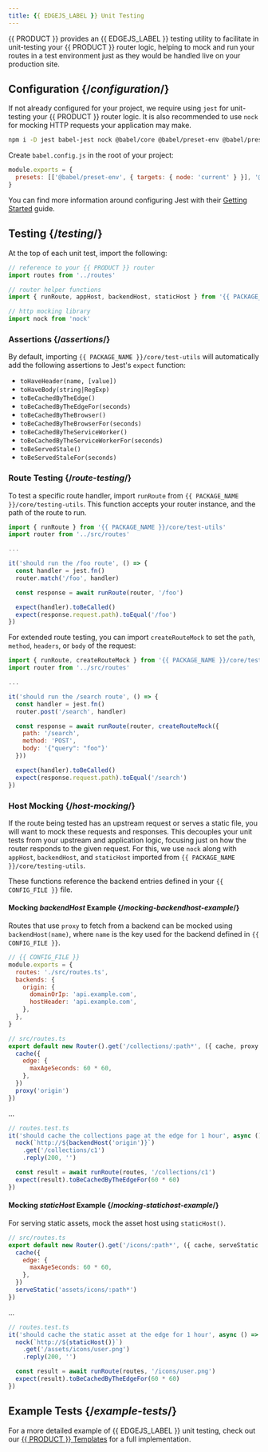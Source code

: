 ```yaml
---
title: {{ EDGEJS_LABEL }} Unit Testing
---
```


{{ PRODUCT }} provides an {{ EDGEJS_LABEL }} testing utility to facilitate in unit-testing your {{ PRODUCT }} router logic, helping to mock and run your routes in a test environment just as they would be handled live on your production site.

## Configuration {/*configuration*/}

If not already configured for your project, we require using `jest` for unit-testing your {{ PRODUCT }} router logic. It is also recommended to use `nock` for mocking HTTP requests your application may make.

```bash
npm i -D jest babel-jest nock @babel/core @babel/preset-env @babel/preset-typescript
```

Create `babel.config.js` in the root of your project:

```js
module.exports = {
  presets: [['@babel/preset-env', { targets: { node: 'current' } }], '@babel/preset-typescript'],
}
```

You can find more information around configuring Jest with their [Getting Started](https://jestjs.io/docs/getting-started) guide.

## Testing {/*testing*/}

At the top of each unit test, import the following:

```js
// reference to your {{ PRODUCT }} router
import routes from '../routes'

// router helper functions
import { runRoute, appHost, backendHost, staticHost } from '{{ PACKAGE_NAME }}/core/test-utils'

// http mocking library
import nock from 'nock'
```

### Assertions {/*assertions*/}

By default, importing `{{ PACKAGE_NAME }}/core/test-utils` will automatically add the following assertions to Jest's `expect` function:

- `toHaveHeader(name, [value])`
- `toHaveBody(string|RegExp)`
- `toBeCachedByTheEdge()`
- `toBeCachedByTheEdgeFor(seconds)`
- `toBeCachedByTheBrowser()`
- `toBeCachedByTheBrowserFor(seconds)`
- `toBeCachedByTheServiceWorker()`
- `toBeCachedByTheServiceWorkerFor(seconds)`
- `toBeServedStale()`
- `toBeServedStaleFor(seconds)`

### Route Testing {/*route-testing*/}

To test a specific route handler, import `runRoute` from `{{ PACKAGE_NAME }}/core/testing-utils`. This function accepts your router instance, and the path of the route to run.

```js
import { runRoute } from '{{ PACKAGE_NAME }}/core/test-utils'
import router from '../src/routes'

...

it('should run the /foo route', () => {
  const handler = jest.fn()
  router.match('/foo', handler)

  const response = await runRoute(router, '/foo')

  expect(handler).toBeCalled()
  expect(response.request.path).toEqual('/foo')
})
```

For extended route testing, you can import `createRouteMock` to set the `path`, `method`, `headers`, or `body` of the request:

```js
import { runRoute, createRouteMock } from '{{ PACKAGE_NAME }}/core/test-utils'
import router from '../src/routes'

...

it('should run the /search route', () => {
  const handler = jest.fn()
  router.post('/search', handler)

  const response = await runRoute(router, createRouteMock({
    path: '/search',
    method: 'POST',
    body: '{"query": "foo"}'
  }))

  expect(handler).toBeCalled()
  expect(response.request.path).toEqual('/search')
})
```

### Host Mocking {/*host-mocking*/}

If the route being tested has an upstream request or serves a static file, you will want to mock these requests and responses. This decouples your unit tests from your upstream and application logic, focusing just on how the router responds to the given request. For this, we use `nock` along with `appHost`, `backendHost`, and `staticHost` imported from `{{ PACKAGE_NAME }}/core/testing-utils`.

These functions reference the backend entries defined in your `{{ CONFIG_FILE }}` file.

#### Mocking _backendHost_ Example {/*mocking-backendhost-example*/}

Routes that use `proxy` to fetch from a backend can be mocked using `backendHost(name)`, where `name` is the key used for the backend defined in `{{ CONFIG_FILE }}`.

```js
// {{ CONFIG_FILE }}
module.exports = {
  routes: './src/routes.ts',
  backends: {
    origin: {
      domainOrIp: 'api.example.com',
      hostHeader: 'api.example.com',
    },
  },
}

// src/routes.ts
export default new Router().get('/collections/:path*', ({ cache, proxy }) => {
  cache({
    edge: {
      maxAgeSeconds: 60 * 60,
    },
  })
  proxy('origin')
})
```

...

```js
// routes.test.ts
it('should cache the collections page at the edge for 1 hour', async () => {
  nock(`http://${backendHost('origin')}`)
    .get('/collections/c1')
    .reply(200, '')

  const result = await runRoute(routes, '/collections/c1')
  expect(result).toBeCachedByTheEdgeFor(60 * 60)
})
```

#### Mocking _staticHost_ Example {/*mocking-statichost-example*/}

For serving static assets, mock the asset host using `staticHost()`.

```js
// src/routes.ts
export default new Router().get('/icons/:path*', ({ cache, serveStatic }) => {
  cache({
    edge: {
      maxAgeSeconds: 60 * 60,
    },
  })
  serveStatic('assets/icons/:path*')
})
```

...

```js
// routes.test.ts
it('should cache the static asset at the edge for 1 hour', async () => {
  nock(`http://${staticHost()}`)
    .get('/assets/icons/user.png')
    .reply(200, '')

  const result = await runRoute(routes, '/icons/user.png')
  expect(result).toBeCachedByTheEdgeFor(60 * 60)
})
```

## Example Tests {/*example-tests*/}

For a more detailed example of {{ EDGEJS_LABEL }} unit testing, check out our [{{ PRODUCT }} Templates](https://github.com/edgio-docs/edgio-templates/tree/main/default) for a full implementation.
